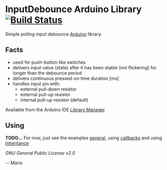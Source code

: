 # InputDebounce Arduino Library [![Build Status](https://travis-ci.org/Mokolea/InputDebounce.svg)](https://travis-ci.org/Mokolea/InputDebounce)

Simple polling input debounce [Arduino](https://www.arduino.cc/) library.

## Facts
 - used for push-button like switches
 - delivers input value (state) after it has been stable (not flickering) for longer than the debounce period
 - delivers continuous pressed-on time duration [ms]
 - handles input pin with:
    - external pull-down resistor
    - external pull-up resistor
    - internal pull-up resistor (default)

Available from the Arduino IDE [Library Manager](https://www.arduino.cc/en/Guide/Libraries)

## Using
**TODO...**
For now, just see the examples [general](https://github.com/Mokolea/InputDebounce/blob/master/examples/Test_InputDebounce/Test_InputDebounce.ino),
using [callbacks](https://github.com/Mokolea/InputDebounce/blob/master/examples/Test_InputDebounce_Callbacks/Test_InputDebounce_Callbacks.ino)
and using [inheritance](https://github.com/Mokolea/InputDebounce/blob/master/examples/Test_InputDebounce_Callbacks/Test_InputDebounce_Inheritance.ino)

*GNU General Public License v2.0*

-- Mario
